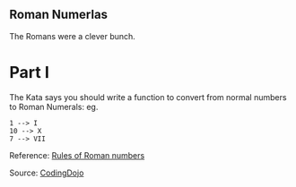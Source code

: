 
## Roman Numerlas

The Romans were a clever bunch.

# Part I

The Kata says you should write a function to convert from normal numbers to Roman Numerals: eg.

```
1 --> I
10 --> X
7 --> VII
```
Reference: [Rules of Roman numbers](http://www.novaroma.org/via_romana/numbers.html)

Source: [CodingDojo](https://codingdojo.org/kata/RomanNumerals/)